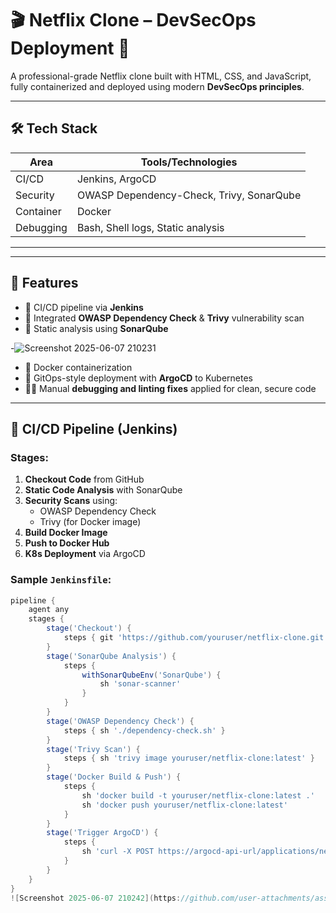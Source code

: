 # 🎬 Netflix Clone – DevSecOps Deployment 🚀

A professional-grade Netflix clone built with HTML, CSS, and JavaScript, fully containerized and deployed using modern **DevSecOps principles**.

---

## 🛠️ Tech Stack

| Area         | Tools/Technologies                            |
|--------------|-----------------------------------------------|
| CI/CD        | Jenkins, ArgoCD                               |
| Security     | OWASP Dependency-Check, Trivy, SonarQube      |
| Container    | Docker                                        |
| Debugging    | Bash, Shell logs, Static analysis             |
----------------------------------------------------------------


---

## 🚧 Features

- 🔁 CI/CD pipeline via **Jenkins**
- 🔐 Integrated **OWASP Dependency Check** & **Trivy** vulnerability scan
- 🧹 Static analysis using **SonarQube**

-![Screenshot 2025-06-07 210231](https://github.com/user-attachments/assets/cc74a4a3-9204-4458-b340-afb04b17f3ae)



- 🐳 Docker containerization
- 🚀 GitOps-style deployment with **ArgoCD** to Kubernetes
- 🧑‍🔧 Manual **debugging and linting fixes** applied for clean, secure code

---

## 🔁 CI/CD Pipeline (Jenkins)

### Stages:
1. **Checkout Code** from GitHub
2. **Static Code Analysis** with SonarQube
3. **Security Scans** using:
   - OWASP Dependency Check
   - Trivy (for Docker image)
4. **Build Docker Image**
5. **Push to Docker Hub**
6. **K8s Deployment** via ArgoCD

### Sample `Jenkinsfile`:
```groovy
pipeline {
    agent any
    stages {
        stage('Checkout') {
            steps { git 'https://github.com/youruser/netflix-clone.git' }
        }
        stage('SonarQube Analysis') {
            steps {
                withSonarQubeEnv('SonarQube') {
                    sh 'sonar-scanner'
                }
            }
        }
        stage('OWASP Dependency Check') {
            steps { sh './dependency-check.sh' }
        }
        stage('Trivy Scan') {
            steps { sh 'trivy image youruser/netflix-clone:latest' }
        }
        stage('Docker Build & Push') {
            steps {
                sh 'docker build -t youruser/netflix-clone:latest .'
                sh 'docker push youruser/netflix-clone:latest'
            }
        }
        stage('Trigger ArgoCD') {
            steps {
                sh 'curl -X POST https://argocd-api-url/applications/netflix-clone/sync'
            }
        }
    }
}
![Screenshot 2025-06-07 210242](https://github.com/user-attachments/assets/c151d151-3029-4879-940d-498cfed60f9e)

